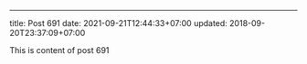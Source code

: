 ---
title: Post 691
date: 2021-09-21T12:44:33+07:00
updated: 2018-09-20T23:37:09+07:00

This is content of post 691